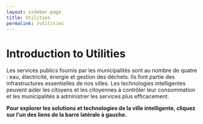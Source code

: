 ```yaml
---
layout: sidebar-page
title: Utilities
permalink: /utilities
---
```


# Introduction to Utilities

Les services publics fournis par les municipalités sont au nombre de quatre : eau, électricité, énergie et gestion des déchets. Ils font partie des infrastructures essentielles de nos villes. Les technologies intelligentes peuvent aider les citoyens et les citoyennes à contrôler leur consommation et les municipalités à administrer les services plus efficacement.

**Pour explorer les solutions et technologies de la ville intelligente, cliquez sur l’un des liens de la barre latérale à gauche.**

